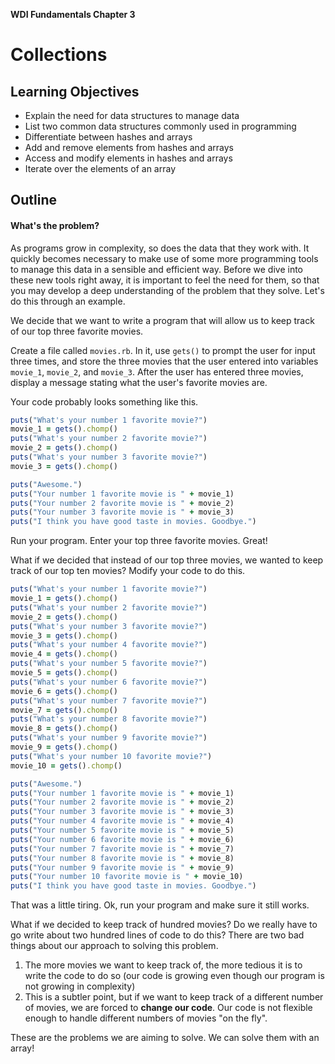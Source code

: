 **WDI Fundamentals Chapter 3**

# Collections

## Learning Objectives

* Explain the need for data structures to manage data
* List two common data structures commonly used in programming
* Differentiate between hashes and arrays
* Add and remove elements from hashes and arrays
* Access and modify elements in hashes and arrays
* Iterate over the elements of an array

## Outline

#### What's the problem?

As programs grow in complexity, so does the data that they work with. It quickly
becomes necessary to make use of some more programming tools to manage this data
in a sensible and efficient way. Before we dive into these new tools right away,
it is important to feel the need for them, so that you may develop a deep
understanding of the problem that they solve. Let's do this through an example.

We decide that we want to write a program that will allow us to keep track of
our top three favorite movies.

Create a file called `movies.rb`. In it, use `gets()` to prompt the user for input
three times, and store the three movies that the user entered into variables
`movie_1`, `movie_2`, and `movie_3`. After the user has entered three movies,
display a message stating what the user's favorite movies are.

Your code probably looks something like this.

```ruby
puts("What's your number 1 favorite movie?")
movie_1 = gets().chomp()
puts("What's your number 2 favorite movie?")
movie_2 = gets().chomp()
puts("What's your number 3 favorite movie?")
movie_3 = gets().chomp()

puts("Awesome.")
puts("Your number 1 favorite movie is " + movie_1)
puts("Your number 2 favorite movie is " + movie_2)
puts("Your number 3 favorite movie is " + movie_3)
puts("I think you have good taste in movies. Goodbye.")
```

Run your program. Enter your top three favorite movies. Great!

What if we decided that instead of our top three movies, we wanted to keep track
of our top ten movies? Modify your code to do this.

```ruby
puts("What's your number 1 favorite movie?")
movie_1 = gets().chomp()
puts("What's your number 2 favorite movie?")
movie_2 = gets().chomp()
puts("What's your number 3 favorite movie?")
movie_3 = gets().chomp()
puts("What's your number 4 favorite movie?")
movie_4 = gets().chomp()
puts("What's your number 5 favorite movie?")
movie_5 = gets().chomp()
puts("What's your number 6 favorite movie?")
movie_6 = gets().chomp()
puts("What's your number 7 favorite movie?")
movie_7 = gets().chomp()
puts("What's your number 8 favorite movie?")
movie_8 = gets().chomp()
puts("What's your number 9 favorite movie?")
movie_9 = gets().chomp()
puts("What's your number 10 favorite movie?")
movie_10 = gets().chomp()

puts("Awesome.")
puts("Your number 1 favorite movie is " + movie_1)
puts("Your number 2 favorite movie is " + movie_2)
puts("Your number 3 favorite movie is " + movie_3)
puts("Your number 4 favorite movie is " + movie_4)
puts("Your number 5 favorite movie is " + movie_5)
puts("Your number 6 favorite movie is " + movie_6)
puts("Your number 7 favorite movie is " + movie_7)
puts("Your number 8 favorite movie is " + movie_8)
puts("Your number 9 favorite movie is " + movie_9)
puts("Your number 10 favorite movie is " + movie_10)
puts("I think you have good taste in movies. Goodbye.")
```

That was a little tiring. Ok, run your program and make sure it still works.

What if we decided to keep track of hundred movies? Do we really have to go
write about two hundred lines of code to do this? There are two bad things about
our approach to solving this problem.

1. The more movies we want to keep track of, the more tedious it is to write
   the code to do so (our code is growing even though our program is not
   growing in complexity)
2. This is a subtler point, but if we want to keep track of a different number
   of movies, we are forced to **change our code**. Our code is not flexible
   enough to handle different numbers of movies "on the fly".

These are the problems we are aiming to solve. We can solve them with an array!
